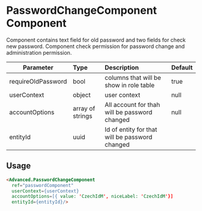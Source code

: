 # PasswordChangeComponent Component

Component contains text field for old password and two fields for check new password.
Component check permission for password change and administration permission.

| Parameter | Type | Description | Default  |
| --- | :--- | :--- | :--- |
| requireOldPassword | bool | columns that will be show in role table | true |
| userContext | object  | user context  | null |
| accountOptions | array of strings | All account for thah will be password changed | null |
| entityId | uuid | Id of entity for that will be password changed |  | |

## Usage
```html
<Advanced.PasswordChangeComponent
  ref="passwordComponent"
  userContext={userContext}
  accountOptions=[{ value: 'CzechIdM', niceLabel: 'CzechIdM'}]
  entityId={entityId}/>
```

